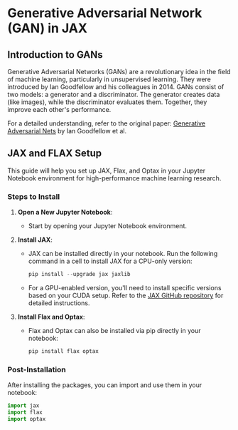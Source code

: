 # Generative Adversarial Network (GAN) in JAX

## Introduction to GANs
Generative Adversarial Networks (GANs) are a revolutionary idea in the field of machine learning, particularly in unsupervised learning. They were introduced by Ian Goodfellow and his colleagues in 2014. GANs consist of two models: a generator and a discriminator. The generator creates data (like images), while the discriminator evaluates them. Together, they improve each other's performance.

For a detailed understanding, refer to the original paper: [Generative Adversarial Nets](https://arxiv.org/abs/1406.2661) by Ian Goodfellow et al.

## JAX and FLAX Setup

This guide will help you set up JAX, Flax, and Optax in your Jupyter Notebook environment for high-performance machine learning research.

### Steps to Install

1. **Open a New Jupyter Notebook**: 
   - Start by opening your Jupyter Notebook environment.

2. **Install JAX**: 
   - JAX can be installed directly in your notebook. Run the following command in a cell to install JAX for a CPU-only version:
     ```python
     pip install --upgrade jax jaxlib
     ```
   - For a GPU-enabled version, you'll need to install specific versions based on your CUDA setup. Refer to the [JAX GitHub repository](https://github.com/google/jax#installation) for detailed instructions.

3. **Install Flax and Optax**: 
   - Flax and Optax can also be installed via pip directly in your notebook:
     ```python
     pip install flax optax
     ```

### Post-Installation

After installing the packages, you can import and use them in your notebook:

```python
import jax
import flax
import optax



